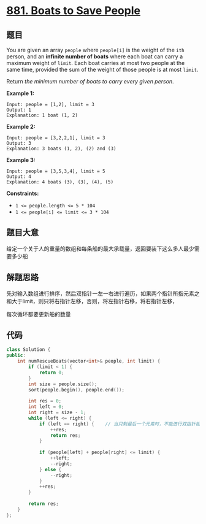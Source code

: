 # [881. Boats to Save People](https://leetcode.com/problems/boats-to-save-people/)

## 题目

You are given an array `people` where `people[i]` is the weight of the `ith` person, and an **infinite number of boats** where each boat can carry a maximum weight of `limit`. Each boat carries at most two people at the same time, provided the sum of the weight of those people is at most `limit`.

Return *the minimum number of boats to carry every given person*.

 

**Example 1:**

```
Input: people = [1,2], limit = 3
Output: 1
Explanation: 1 boat (1, 2)
```

**Example 2:**

```
Input: people = [3,2,2,1], limit = 3
Output: 3
Explanation: 3 boats (1, 2), (2) and (3)
```

**Example 3:**

```
Input: people = [3,5,3,4], limit = 5
Output: 4
Explanation: 4 boats (3), (3), (4), (5)
```

 

**Constraints:**

- `1 <= people.length <= 5 * 104`
- `1 <= people[i] <= limit <= 3 * 104`

## 题目大意

给定一个关于人的重量的数组和每条船的最大承载量，返回要装下这么多人最少需要多少船

## 解题思路

先对输入数组进行排序，然后双指针一左一右进行遍历，如果两个指针所指元素之和大于limit，则只将右指针左移，否则，将左指针右移，将右指针左移，

每次循环都要更新船的数量

## 代码

````c++
class Solution {
public:
    int numRescueBoats(vector<int>& people, int limit) {
        if (limit < 1) {
            return 0;
        }
        int size = people.size();
        sort(people.begin(), people.end());
        
        int res = 0;
        int left = 0;
        int right = size - 1;
        while (left <= right) {
            if (left == right) {	// 当只剩最后一个元素时，不能进行双指针相加的操作，
                ++res;
                return res;
            }
            
            if (people[left] + people[right] <= limit) {
                ++left;
                --right;
            } else {
                --right;
            }
            ++res;
        }
        
        return res;
    }
};
````

